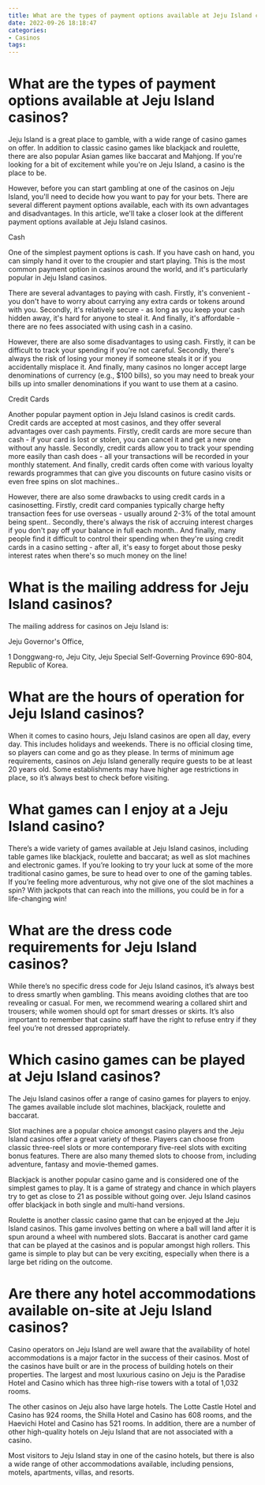 ```yaml
---
title: What are the types of payment options available at Jeju Island casinos
date: 2022-09-26 18:18:47
categories:
- Casinos
tags:
---
```



#  What are the types of payment options available at Jeju Island casinos?

Jeju Island is a great place to gamble, with a wide range of casino games on offer. In addition to classic casino games like blackjack and roulette, there are also popular Asian games like baccarat and Mahjong. If you're looking for a bit of excitement while you're on Jeju Island, a casino is the place to be.

However, before you can start gambling at one of the casinos on Jeju Island, you'll need to decide how you want to pay for your bets. There are several different payment options available, each with its own advantages and disadvantages. In this article, we'll take a closer look at the different payment options available at Jeju Island casinos.

Cash

One of the simplest payment options is cash. If you have cash on hand, you can simply hand it over to the croupier and start playing. This is the most common payment option in casinos around the world, and it's particularly popular in Jeju Island casinos.

There are several advantages to paying with cash. Firstly, it's convenient - you don't have to worry about carrying any extra cards or tokens around with you. Secondly, it's relatively secure - as long as you keep your cash hidden away, it's hard for anyone to steal it. And finally, it's affordable - there are no fees associated with using cash in a casino.

However, there are also some disadvantages to using cash. Firstly, it can be difficult to track your spending if you're not careful. Secondly, there's always the risk of losing your money if someone steals it or if you accidentally misplace it. And finally, many casinos no longer accept large denominations of currency (e.g., $100 bills), so you may need to break your bills up into smaller denominations if you want to use them at a casino.

Credit Cards

Another popular payment option in Jeju Island casinos is credit cards. Credit cards are accepted at most casinos, and they offer several advantages over cash payments. Firstly, credit cards are more secure than cash - if your card is lost or stolen, you can cancel it and get a new one without any hassle. Secondly, credit cards allow you to track your spending more easily than cash does - all your transactions will be recorded in your monthly statement. And finally, credit cards often come with various loyalty rewards programmes that can give you discounts on future casino visits or even free spins on slot machines..

However, there are also some drawbacks to using credit cards in a casinosetting. Firstly, credit card companies typically charge hefty transaction fees for use overseas - usually around 2-3% of the total amount being spent.. Secondly, there's always the risk of accruing interest charges if you don't pay off your balance in full each month.. And finally, many people find it difficult to control their spending when they're using credit cards in a casino setting - after all, it's easy to forget about those pesky interest rates when there's so much money on the line!

#  What is the mailing address for Jeju Island casinos?

The mailing address for casinos on Jeju Island is:

Jeju Governor's Office,

1 Donggwang-ro, Jeju City, Jeju Special Self-Governing Province 690-804, Republic of Korea.

#  What are the hours of operation for Jeju Island casinos?

When it comes to casino hours, Jeju Island casinos are open all day, every day. This includes holidays and weekends. There is no official closing time, so players can come and go as they please. In terms of minimum age requirements, casinos on Jeju Island generally require guests to be at least 20 years old. Some establishments may have higher age restrictions in place, so it’s always best to check before visiting.

# What games can I enjoy at a Jeju Island casino?

There’s a wide variety of games available at Jeju Island casinos, including table games like blackjack, roulette and baccarat; as well as slot machines and electronic games. If you’re looking to try your luck at some of the more traditional casino games, be sure to head over to one of the gaming tables. If you’re feeling more adventurous, why not give one of the slot machines a spin? With jackpots that can reach into the millions, you could be in for a life-changing win!

# What are the dress code requirements for Jeju Island casinos?

While there’s no specific dress code for Jeju Island casinos, it’s always best to dress smartly when gambling. This means avoiding clothes that are too revealing or casual. For men, we recommend wearing a collared shirt and trousers; while women should opt for smart dresses or skirts. It’s also important to remember that casino staff have the right to refuse entry if they feel you’re not dressed appropriately.

#  Which casino games can be played at Jeju Island casinos?

The Jeju Island casinos offer a range of casino games for players to enjoy. The games available include slot machines, blackjack, roulette and baccarat.

Slot machines are a popular choice amongst casino players and the Jeju Island casinos offer a great variety of these. Players can choose from classic three-reel slots or more contemporary five-reel slots with exciting bonus features. There are also many themed slots to choose from, including adventure, fantasy and movie-themed games.

Blackjack is another popular casino game and is considered one of the simplest games to play. It is a game of strategy and chance in which players try to get as close to 21 as possible without going over. Jeju Island casinos offer blackjack in both single and multi-hand versions.

Roulette is another classic casino game that can be enjoyed at the Jeju Island casinos. This game involves betting on where a ball will land after it is spun around a wheel with numbered slots. Baccarat is another card game that can be played at the casinos and is popular amongst high rollers. This game is simple to play but can be very exciting, especially when there is a large bet riding on the outcome.

#  Are there any hotel accommodations available on-site at Jeju Island casinos?

Casino operators on Jeju Island are well aware that the availability of hotel accommodations is a major factor in the success of their casinos. Most of the casinos have built or are in the process of building hotels on their properties. The largest and most luxurious casino on Jeju is the Paradise Hotel and Casino which has three high-rise towers with a total of 1,032 rooms. 

The other casinos on Jeju also have large hotels. The Lotte Castle Hotel and Casino has 924 rooms, the Shilla Hotel and Casino has 608 rooms, and the Haevichi Hotel and Casino has 521 rooms. In addition, there are a number of other high-quality hotels on Jeju Island that are not associated with a casino. 

Most visitors to Jeju Island stay in one of the casino hotels, but there is also a wide range of other accommodations available, including pensions, motels, apartments, villas, and resorts.